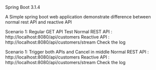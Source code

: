 Spring Boot 3.1.4

A Simple spring boot web application demonstrate difference between normal rest API and reactive API

Scenario 1: Regular GET API Test
Normal REST API : http://localhost:8080/api/customers
Reactive API : http://localhost:8080/api/customers/stream
Check the log

Scenario 1: Trigger both APIs and Cancel in middle
Normal REST API : http://localhost:8080/api/customers
Reactive API : http://localhost:8080/api/customers/stream
Check the log
